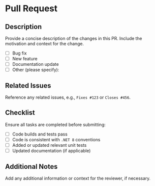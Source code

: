 # Pull Request

## Description
Provide a concise description of the changes in this PR. Include the motivation and context for the change.

- [ ] Bug fix
- [ ] New feature
- [ ] Documentation update
- [ ] Other (please specify):

## Related Issues
Reference any related issues, e.g., `Fixes #123` or `Closes #456`.

## Checklist
Ensure all tasks are completed before submitting:

- [ ] Code builds and tests pass
- [ ] Code is consistent with `.NET 8` conventions
- [ ] Added or updated relevant unit tests
- [ ] Updated documentation (if applicable)

## Additional Notes
Add any additional information or context for the reviewer, if necessary.
